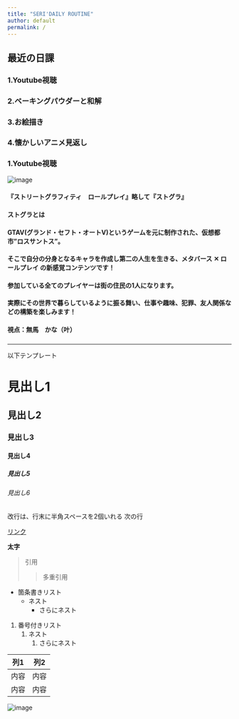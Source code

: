```yaml
---
title: "SERI'DAILY ROUTINE"
author: default
permalink: /
---
```

## 最近の日課
### 1.Youtube視聴
### 2.ベーキングパウダーと和解
### 3.お絵描き
### 4.懐かしいアニメ見返し


### 1.Youtube視聴
![image](/GHPages_WebSite/assets/images/st.jpg)

#### 『ストリートグラフィティ　ロールプレイ』略して『ストグラ』
#### ストグラとは
#### GTAV(グランド・セフト・オートV)というゲームを元に制作された、仮想都市”ロスサントス”。
#### そこで自分の分身となるキャラを作成し第二の人生を生きる、メタバース ✕ ロールプレイ の新感覚コンテンツです！
#### 参加している全てのプレイヤーは街の住民の1人になります。
#### 実際にその世界で暮らしているように振る舞い、仕事や趣味、犯罪、友人関係などの構築を楽しみます！

#### 視点：無馬　かな（叶）

### 

---

以下テンプレート

# 見出し1
## 見出し2
### 見出し3
#### 見出し4
##### 見出し5
###### 見出し6

改行は、行末に半角スペースを2個いれる
次の行

[リンク](https://www.google.co.jp/)

**太字**

> 引用
>> 多重引用


- 箇条書きリスト
  - ネスト
    - さらにネスト


1. 番号付きリスト
   1. ネスト
      1. さらにネスト


| 列1  | 列2  |
|-----|-----|
| 内容  | 内容  |
| 内容  | 内容  |

![image](/GHPages_WebSite/assets/images/logo-150.png)
